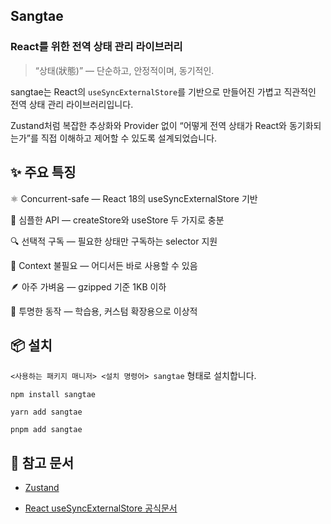 ## Sangtae 
### React를 위한 전역 상태 관리 라이브러리

> “상태(狀態)” — 단순하고, 안정적이며, 동기적인.

sangtae는 React의 `useSyncExternalStore`를 기반으로 만들어진
가볍고 직관적인 전역 상태 관리 라이브러리입니다.

Zustand처럼 복잡한 추상화와 Provider 없이 “어떻게 전역 상태가 React와 동기화되는가”를 직접 이해하고 제어할 수 있도록 설계되었습니다.

## ✨ 주요 특징

⚛️ Concurrent-safe — React 18의 useSyncExternalStore 기반

🧱 심플한 API — createStore와 useStore 두 가지로 충분

🔍 선택적 구독 — 필요한 상태만 구독하는 selector 지원

🚀 Context 불필요 — 어디서든 바로 사용할 수 있음

🪶 아주 가벼움 — gzipped 기준 1KB 이하

🧠 투명한 동작 — 학습용, 커스텀 확장용으로 이상적

## 📦 설치
`<사용하는 패키지 매니저> <설치 명령어> sangtae` 형태로 설치합니다.

```
npm install sangtae
```
```
yarn add sangtae
```
```
pnpm add sangtae
```

## 🐻 참고 문서

- [Zustand](https://zustand-demo.pmnd.rs/)

- [React useSyncExternalStore 공식문서](https://ko.react.dev/reference/react/useSyncExternalStore)
